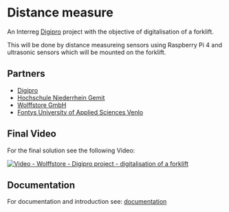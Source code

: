 #  Distance measure

An Interreg [Digipro](https://digipro-interreg.eu/de) project with the objective of digitalisation of a forklift.  

This will be done by distance measureing sensors using Raspberry Pi 4 and ultrasonic sensors which will be mounted on the forklift. 

## Partners

- [Digipro](https://digipro-interreg.eu/de)
- [Hochschule Niederrhein Gemit](https://www.hs-niederrhein.de/gemit/)
- [Wolffstore GmbH](https://wolffstore.de)
- [Fontys University of Applied Sciences Venlo](https://fontysvenlo.nl/de/)

## Final Video 

For the final solution see the following Video:

[![Video - Wolffstore - Digipro project - digitalisation of a forklift](https://i9.ytimg.com/vi/gjDBDAQasPM/mq2.jpg?sqp=CL64ivUF&rs=AOn4CLAO2R3xGLJ1kOj6ue34B_SoNBfWXg)](https://youtu.be/gjDBDAQasPM "Video - Wolffstore - Digipro project - digitalisation of a forklift")

## Documentation

For documentation and introduction see: [documentation](documentation.md)

